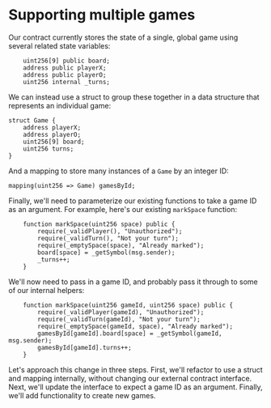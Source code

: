 # Supporting multiple games

Our contract currently stores the state of a single, global game using several related state variables:

```solidity
    uint256[9] public board;
    address public playerX;
    address public playerO;
    uint256 internal _turns;
```

We can instead use a struct to group these together in a data structure that represents an individual game:

```solidity
struct Game {
    address playerX;
    address playerO;
    uint256[9] board;
    uint256 turns;
}
```

And a mapping to store many instances of a `Game` by an integer ID:

```solidity
mapping(uint256 => Game) gamesById;
```

Finally, we'll need to parameterize our existing functions to take a game ID as an argument. For example, here's our existing `markSpace` function:

```solidity
    function markSpace(uint256 space) public {
        require(_validPlayer(), "Unauthorized");
        require(_validTurn(), "Not your turn");
        require(_emptySpace(space), "Already marked");
        board[space] = _getSymbol(msg.sender);
        _turns++;
    }
```

We'll now need to pass in a game ID, and probably pass it through to some of our internal helpers:

```solidity
    function markSpace(uint256 gameId, uint256 space) public {
        require(_validPlayer(gameId), "Unauthorized");
        require(_validTurn(gameId), "Not your turn");
        require(_emptySpace(gameId, space), "Already marked");
        gamesById[gameId].board[space] = _getSymbol(gameId, msg.sender);
        gamesById[gameId].turns++;
    }
```

Let's approach this change in three steps. First, we'll refactor to use a struct and mapping internally, without changing our external contract interface. Next, we'll update the interface to expect a game ID as an argument. Finally, we'll add functionality to create new games.

